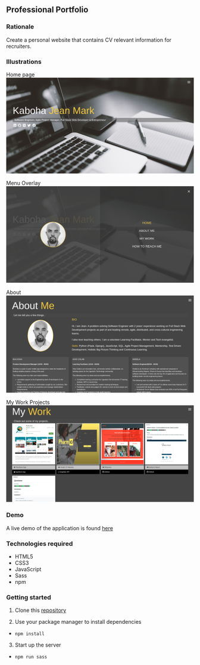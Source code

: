 ## Professional Portfolio

### Rationale

Create a personal website that contains CV relevant information for recruiters.

### Illustrations
Home page
<img src="dist/img/home.png">

Menu Overlay
<img src="dist/img/menu.png">

About
<img src="dist/img/about.png">

My Work Projects
<img src="dist/img/work.png">

### Demo
A live demo of the application is found [here](https://kabohajeanmark.github.io/my-portfolio/)

### Technologies required
- HTML5
- CSS3
- JavaScript
- Sass
- npm 

### Getting started
1. Clone this [repository](https://kabohajeanmark.github.io/my-portfolio/)

2. Use your package manager to install dependencies
- `npm install`

3. Start up the server
- `npm run sass`
